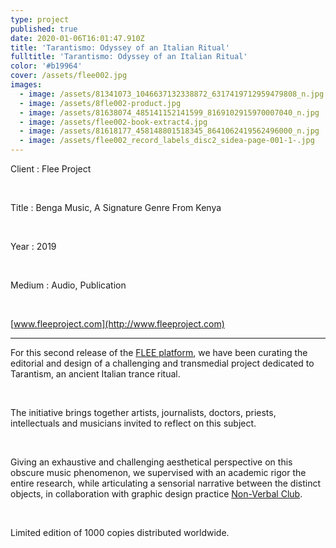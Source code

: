 ```yaml
---
type: project
published: true
date: 2020-01-06T16:01:47.910Z
title: 'Tarantismo: Odyssey of an Italian Ritual'
fulltitle: 'Tarantismo: Odyssey of an Italian Ritual'
color: '#b19964'
cover: /assets/flee002.jpg
images:
  - image: /assets/81341073_1046637132338872_6317419712959479808_n.jpg
  - image: /assets/8fle002-product.jpg
  - image: /assets/81638074_485141152141599_8169102915970007040_n.jpg
  - image: /assets/flee002-book-extract4.jpg
  - image: /assets/81618177_458148801518345_8641062419562496000_n.jpg
  - image: /assets/flee002_record_labels_disc2_sidea-page-001-1-.jpg
---
```

Client : Flee Project

<br/>

Title : Benga Music, A Signature Genre From Kenya

<br/>

Year : 2019

</br>

Medium : Audio, Publication

<br/>

[www.fleeproject.com](http://www.fleeproject.com)

- - -

For this second release of the [FLEE platform](http://www.fleeproject.com/), we have been curating the editorial and design of a challenging and transmedial project dedicated to Tarantism, an ancient Italian trance ritual. 

</br>

The initiative brings together artists, journalists, doctors, priests, intellectuals and musicians invited to reflect on this subject.

</br>

Giving an exhaustive and challenging aesthetical perspective on this obscure music phenomenon, we supervised with an academic rigor the entire research, while articulating a sensorial narrative between the distinct objects, in collaboration with graphic design practice [Non-Verbal Club](https://nonverbalclub.pt/).

</br>

Limited edition of 1000 copies distributed worldwide.
